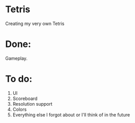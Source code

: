 # Tetris
Creating my very own Tetris

# Done:

Gameplay.

# To do:

1. UI
2. Scoreboard
3. Resolution support
4. Colors
5. Everything else I forgot about or I'll think of in the future
